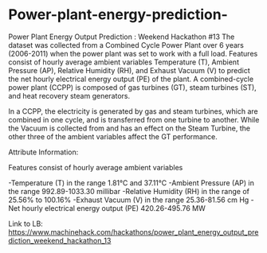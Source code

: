 # Power-plant-energy-prediction-
Power Plant Energy Output Prediction : Weekend Hackathon #13
The dataset was collected from a Combined Cycle Power Plant over 6 years (2006-2011) when the power plant was set to work with a full load. Features consist of hourly average ambient variables Temperature (T), Ambient Pressure (AP), Relative Humidity (RH), and Exhaust Vacuum (V) to predict the net hourly electrical energy output (PE) of the plant. A combined-cycle power plant (CCPP) is composed of gas turbines (GT), steam turbines (ST), and heat recovery steam generators.

In a CCPP, the electricity is generated by gas and steam turbines, which are combined in one cycle, and is transferred from one turbine to another. While the Vacuum is collected from and has an effect on the Steam Turbine, the other three of the ambient variables affect the GT performance.

Attribute Information:

Features consist of hourly average ambient variables

-Temperature (T) in the range 1.81°C and 37.11°C -Ambient Pressure (AP) in the range 992.89-1033.30 millibar -Relative Humidity (RH) in the range of 25.56% to 100.16% -Exhaust Vacuum (V) in the range 25.36-81.56 cm Hg -Net hourly electrical energy output (PE) 420.26-495.76 MW

Link to LB: https://www.machinehack.com/hackathons/power_plant_energy_output_prediction_weekend_hackathon_13
